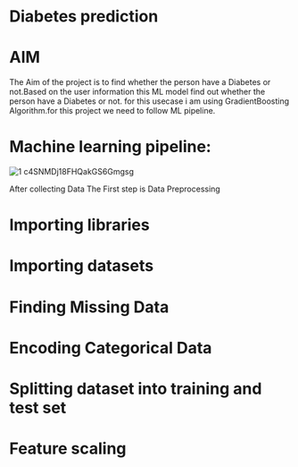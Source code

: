 # Diabetes prediction

# AIM
  The Aim of the project is to find whether the person have a Diabetes or not.Based on the user information this ML model find out whether the person have a Diabetes or not.
  for this usecase i am using GradientBoosting Algorithm.for this project we need to follow ML pipeline.
  
# Machine learning pipeline:
   

![1 c4SNMDj18FHQakGS6Gmgsg](https://user-images.githubusercontent.com/61903698/132532255-3cda2604-94e4-4675-af62-43b3fcbd69e0.png)

After collecting Data The First step is Data Preprocessing
# Importing libraries
# Importing datasets
#  Finding Missing Data
#  Encoding Categorical Data
#  Splitting dataset into training and test set
#  Feature scaling
